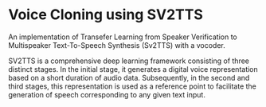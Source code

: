 # Voice Cloning using SV2TTS
An implementation of Transefer Learning from Speaker Verification to Multispeaker Text-To-Speech Synthesis (Sv2TTS) with a vocoder.

SV2TTS is a comprehensive deep learning framework consisting of three distinct stages. In the initial stage, it generates a digital voice representation based on a short duration of audio data. Subsequently, in the second and third stages, this representation is used as a reference point to facilitate the generation of speech corresponding to any given text input.
